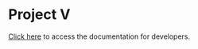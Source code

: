 # Project V

[Click here](https://pzzzl.github.io/project-v/) to access the documentation for developers.
